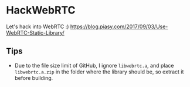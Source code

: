 # HackWebRTC

Let's hack into WebRTC :) https://blog.piasy.com/2017/09/03/Use-WebRTC-Static-Library/

## Tips

+ Due to the file size limit of GitHub, I ignore `libwebrtc.a`, and place `libwebrtc.a.zip` in the folder where the library should be, so extract it before building.
